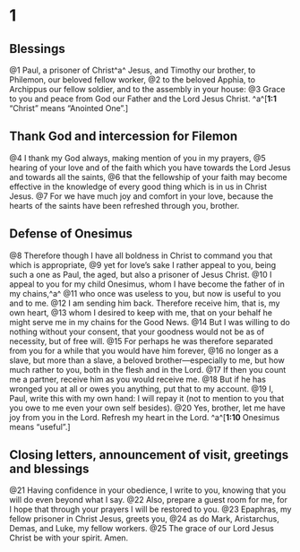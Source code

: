 # 1 
## Blessings
@1 Paul, a prisoner of Christ^a^ Jesus, and Timothy our brother, to Philemon, our beloved fellow worker, @2 to the beloved Apphia, to Archippus our fellow soldier, and to the assembly in your house: @3 Grace to you and peace from God our Father and the Lord Jesus Christ.
^a^[**1:1** “Christ” means “Anointed One”.]

## Thank God and intercession for Filemon
@4 I thank my God always, making mention of you in my prayers, @5 hearing of your love and of the faith which you have towards the Lord Jesus and towards all the saints, @6 that the fellowship of your faith may become effective in the knowledge of every good thing which is in us in Christ Jesus. @7 For we have much joy and comfort in your love, because the hearts of the saints have been refreshed through you, brother.

## Defense of Onesimus
@8 Therefore though I have all boldness in Christ to command you that which is appropriate, @9 yet for love’s sake I rather appeal to you, being such a one as Paul, the aged, but also a prisoner of Jesus Christ. @10 I appeal to you for my child Onesimus, whom I have become the father of in my chains,^a^ @11 who once was useless to you, but now is useful to you and to me. @12 I am sending him back. Therefore receive him, that is, my own heart, @13 whom I desired to keep with me, that on your behalf he might serve me in my chains for the Good News. @14 But I was willing to do nothing without your consent, that your goodness would not be as of necessity, but of free will. @15 For perhaps he was therefore separated from you for a while that you would have him forever, @16 no longer as a slave, but more than a slave, a beloved brother—especially to me, but how much rather to you, both in the flesh and in the Lord. @17 If then you count me a partner, receive him as you would receive me. @18 But if he has wronged you at all or owes you anything, put that to my account. @19 I, Paul, write this with my own hand: I will repay it (not to mention to you that you owe to me even your own self besides). @20 Yes, brother, let me have joy from you in the Lord. Refresh my heart in the Lord.
^a^[**1:10** Onesimus means “useful”.]

## Closing letters, announcement of visit, greetings and blessings
@21 Having confidence in your obedience, I write to you, knowing that you will do even beyond what I say. @22 Also, prepare a guest room for me, for I hope that through your prayers I will be restored to you. @23 Epaphras, my fellow prisoner in Christ Jesus, greets you, @24 as do Mark, Aristarchus, Demas, and Luke, my fellow workers. @25 The grace of our Lord Jesus Christ be with your spirit. Amen. 